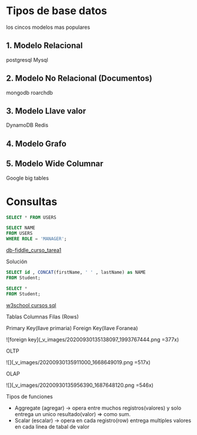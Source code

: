 # Tipos de base datos

los cincos modelos mas populares

## 1. Modelo Relacional
postgresql
Mysql

## 2. Modelo No Relacional (Documentos)

mongodb
roarchdb

## 3. Modelo Llave valor

DynamoDB
Redis

## 4. Modelo Grafo


## 5. Modelo Wide Columnar

Google big tables

# Consultas

```sql
SELECT * FROM USERS
```

```sql
SELECT NAME
FROM USERS
WHERE ROLE = 'MANAGER';
```

[db-fiddle_curso_tarea1](https://www.db-fiddle.com/f/7fnLq7sZNknYPfm6U2xEAH/0)

Solución

```sql
SELECT id , CONCAT(firstName, ' ' , lastName) as NAME 
FROM Student;

SELECT * 
FROM Student;
```

[w3school cursos sql](https://www.w3schools.com/sql/exercise.asp?filename=exercise_where1)

Tablas
Columnas
Filas (Rows)

Primary Key(llave primaria)
Foreign Key(llave Foranea)

![foreign key](_v_images/20200930135138097_1993767444.png =377x)

OLTP

![](_v_images/20200930135911000_1668649019.png =517x)

OLAP

![](_v_images/20200930135956390_1687648120.png =546x)

Tipos de funciones

- Aggregate (agregar) -> opera entre muchos registros(valores) y solo entrega un unico resultado(valor) => como sum.
- Scalar (escalar) -> opera en cada registro(row) entrega multiples valores en cada linea de tabal de valor